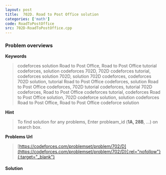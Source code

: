 ```yaml
---
layout: post
title:  702D. Road to Post Office solution
categories: ['math']
code: RoadToPostOffice
src: 702D-RoadToPostOffice.cpp
---
```

### **Problem overviews**

**Keywords**
> codeforces solution Road to Post Office, Road to Post Office tutorial codeforces, solution codeforces 702D, 702D codeforces tutorial, codeforces solution 702D, solution 702D codeforces, codeforces 702D solution, tutorial Road to Post Office codeforces, solution Road to Post Office codeforces, 702D tutorial codeforces, tutorial 702D codeforces, Road to Post Office codeforces tutorial, codeforces Road to Post Office solution, 702D codeforce solution, solution codeforces Road to Post Office, Road to Post Office codeforce solution

**Hint**
> To find solution for any problems, Enter probleam_id (**1A, 28B**, ...) on search box. 

**Problems Url**
> [https://codeforces.com/problemset/problem/702/D](https://codeforces.com/problemset/problem/702/D){:rel="nofollow"}{:target="_blank"}

#### **Solution**



